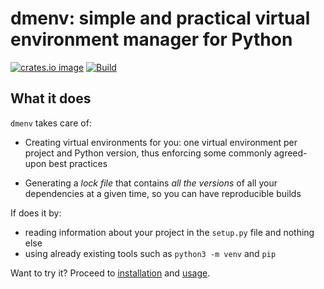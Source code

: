 # dmenv: simple and practical virtual environment manager for Python

[![crates.io image](https://img.shields.io/crates/v/dmenv.svg)](https://crates.io/crates/dmenv)
[![Build](https://img.shields.io/travis/TankerHQ/dmenv.svg?branch=master)](https://travis-ci.org/TankerHQ/dmenv)

## What it does

`dmenv` takes care of:

* Creating virtual environments for you: one virtual environment per project and Python version, thus
  enforcing some commonly agreed-upon best practices

* Generating a *lock file* that contains *all the versions* of all your dependencies at
  a given time, so you can have reproducible builds

If does it by:

* reading information about your project in the `setup.py` file and nothing else
* using already existing tools such as `python3 -m venv` and `pip`

Want to try it? Proceed to [installation](installation.md) and [usage](./basic_usage.md).
